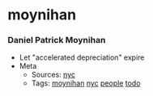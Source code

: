 # moynihan
### Daniel Patrick Moynihan

- Let "accelerated depreciation" expire
- Meta
  - Sources: [nyc](http://www.nytimes.com/1984/03/19/business/senate-s-real-estate-tax-blow.html)
  - Tags: [moynihan](../tags/moynihan.md) [nyc](../tags/nyc.md) [people](../tags/people.md) [todo](../tags/todo.md)


